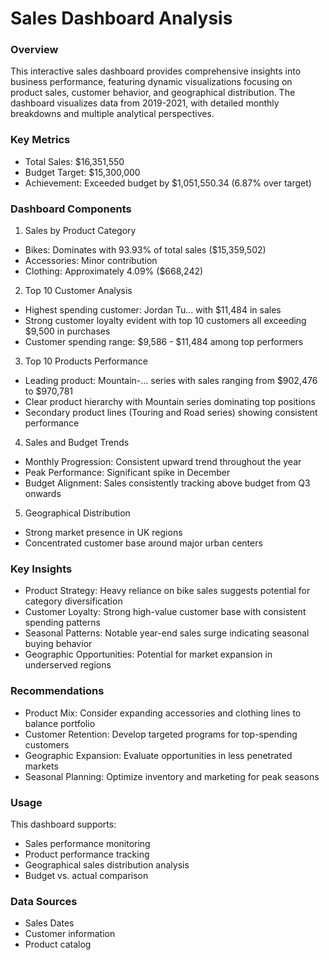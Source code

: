 # Sales Dashboard Analysis
### Overview
This interactive sales dashboard provides comprehensive insights into business performance, featuring dynamic visualizations focusing on product sales, customer behavior, and geographical distribution. The dashboard visualizes data from 2019-2021, with detailed monthly breakdowns and multiple analytical perspectives.

### Key Metrics
- Total Sales: $16,351,550
- Budget Target: $15,300,000
- Achievement: Exceeded budget by $1,051,550.34 (6.87% over target)

### Dashboard Components
1. Sales by Product Category
- Bikes: Dominates with 93.93% of total sales ($15,359,502)
- Accessories: Minor contribution
- Clothing: Approximately 4.09% ($668,242)

2. Top 10 Customer Analysis

- Highest spending customer: Jordan Tu... with $11,484 in sales
- Strong customer loyalty evident with top 10 customers all exceeding $9,500 in purchases
- Customer spending range: $9,586 - $11,484 among top performers

3. Top 10 Products Performance

- Leading product: Mountain-... series with sales ranging from $902,476 to $970,781
- Clear product hierarchy with Mountain series dominating top positions
- Secondary product lines (Touring and Road series) showing consistent performance

4. Sales and Budget Trends

- Monthly Progression: Consistent upward trend throughout the year
- Peak Performance: Significant spike in December
- Budget Alignment: Sales consistently tracking above budget from Q3 onwards

5. Geographical Distribution

- Strong market presence in UK regions
- Concentrated customer base around major urban centers

### Key Insights

- Product Strategy: Heavy reliance on bike sales suggests potential for category diversification
- Customer Loyalty: Strong high-value customer base with consistent spending patterns
- Seasonal Patterns: Notable year-end sales surge indicating seasonal buying behavior
- Geographic Opportunities: Potential for market expansion in underserved regions

### Recommendations

- Product Mix: Consider expanding accessories and clothing lines to balance portfolio
- Customer Retention: Develop targeted programs for top-spending customers
- Geographic Expansion: Evaluate opportunities in less penetrated markets
- Seasonal Planning: Optimize inventory and marketing for peak seasons

### Usage
This dashboard supports:

- Sales performance monitoring
- Product performance tracking
- Geographical sales distribution analysis
- Budget vs. actual comparison

### Data Sources

- Sales Dates
- Customer information
- Product catalog
